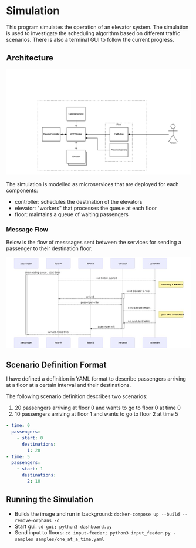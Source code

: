 # Simulation

This program simulates the operation of an elevator system. The simulation is used to investigate the scheduling algorithm based on different traffic scenarios. There is also a terminal GUI to follow the current progress.

## Architecture

![component diagram](./assets/Elevator&#32;Componets&#32;Diagram.png "Component Diagram")

The simulation is modelled as microservices that are deployed for each components:

- controller: schedules the destination of the elevators
- elevator: "workers" that processes the queue at each floor
- floor: maintains a queue of waiting passengers

### Message Flow

Below is the flow of messsages sent between the services for sending a passenger to their destination floor.

![Message Flow](assets/message-flow.png "message flow")

## Scenario Definition Format

I have defined a definition in YAML format to describe passengers arriving at a floor at a certain interval and their destinations.

The following scenario definition describes two scenarios:

1. 20 passengers arriving at floor 0 and wants to go to floor 0 at time 0
2. 10 passengers arriving at floor 1 and wants to go to floor 2 at time 5

```yaml
- time: 0
  passengers:
    - start: 0
      destinations:
        1: 20
- time: 5
  passengers:
    - start: 1
      destinations:
        2: 10
```

## Running the Simulation

- Builds the image and run in background: `docker-compose up --build --remove-orphans -d`
- Start gui: `cd gui; python3 dashboard.py`
- Send input to floors: `cd input-feeder; python3 input_feeder.py -samples samples/one_at_a_time.yaml`
